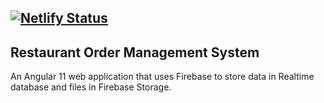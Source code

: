[![Netlify Status](https://api.netlify.com/api/v1/badges/87073a95-ecd7-42f3-ae16-eef1a6f57847/deploy-status)](https://app.netlify.com/sites/resoms/deploys)
--
Restaurant Order Management System
--
An Angular 11 web application that uses Firebase to store data in Realtime database and files in Firebase Storage.

